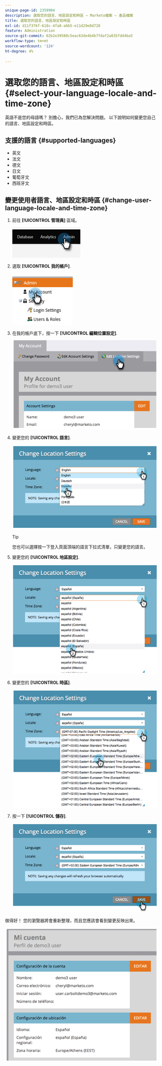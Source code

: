 ```yaml
---
unique-page-id: 2359904
description: 選取您的語言、地區設定和時區 — Marketo檔案 — 產品檔案
title: 選取您的語言、地區設定和時區
exl-id: d11f376f-618c-4fa8-a6b5-e11d29e8d728
feature: Administration
source-git-commit: 02b2e39580c5eac63de4b4b7fdaf2a835fdd4ba5
workflow-type: tm+mt
source-wordcount: '124'
ht-degree: 4%

---
```


# 選取您的語言、地區設定和時區 {#select-your-language-locale-and-time-zone}

英語不是您的母語嗎？ 別擔心，我們已為您解決問題。 以下說明如何變更您自己的語言、地區設定和時區。

## 支援的語言 {#supported-languages}

* 英文
* 法文
* 德文
* 日文
* 葡萄牙文
* 西班牙文

## 變更使用者語言、地區設定和時區 {#change-user-language-locale-and-time-zone}

1. 前往 **[!UICONTROL 管理員]** 區域。

   ![](assets/select-your-language-locale-and-time-zone-1.png)

1. 選取 **[!UICONTROL 我的帳戶]**.

   ![](assets/select-your-language-locale-and-time-zone-2.png)

1. 在我的帳戶底下，按一下 **[!UICONTROL 編輯位置設定]**.

   ![](assets/select-your-language-locale-and-time-zone-3.png)

1. 變更您的 **[!UICONTROL 語言]**.

   ![](assets/select-your-language-locale-and-time-zone-4.png)

   >[!TIP]
   >
   >您也可以選擇按一下登入頁面頂端的語言下拉式清單，只變更您的語言。

1. 變更您的 **[!UICONTROL 地區設定]**.

   ![](assets/select-your-language-locale-and-time-zone-5.png)

1. 變更您的 **[!UICONTROL 時區]**.

   ![](assets/select-your-language-locale-and-time-zone-6.png)

1. 按一下 **[!UICONTROL 儲存]**.

   ![](assets/select-your-language-locale-and-time-zone-7.png)

做得好！ 您的瀏覽器將會重新整理，而且您應該會看到變更反映出來。

![](assets/select-your-language-locale-and-time-zone-8.png)
